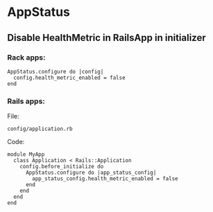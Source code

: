 # AppStatus

## Disable HealthMetric in RailsApp in initializer

### Rack apps:

    AppStatus.configure do |config|
      config.health_metric_enabled = false
    end

### Rails apps:

File:

    config/application.rb

Code:

    module MyApp
      class Application < Rails::Application
        config.before_initialize do
          AppStatus.configure do |app_status_config|
            app_status_config.health_metric_enabled = false
          end
        end
      end
    end

